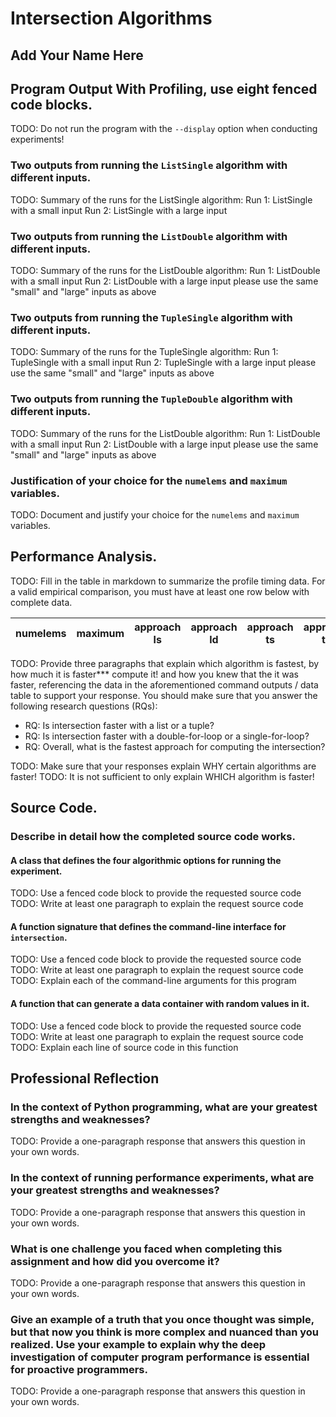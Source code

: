# Intersection Algorithms

## Add Your Name Here

## Program Output With Profiling, use eight fenced code blocks.

TODO: Do not run the program with the `--display` option when conducting
experiments!

### Two outputs from running the `ListSingle` algorithm with different inputs.

TODO: Summary of the runs for the ListSingle algorithm:
Run 1: ListSingle with a small input
Run 2: ListSingle with a large input

### Two outputs from running the `ListDouble` algorithm with different inputs.

TODO: Summary of the runs for the ListDouble algorithm:
Run 1: ListDouble with a small input
Run 2: ListDouble with a large input
please use the same "small" and "large" inputs as above

### Two outputs from running the `TupleSingle` algorithm with different inputs.

TODO: Summary of the runs for the TupleSingle algorithm:
Run 1: TupleSingle with a small input
Run 2: TupleSingle with a large input
please use the same "small" and "large" inputs as above

### Two outputs from running the `TupleDouble` algorithm with different inputs.

TODO: Summary of the runs for the ListDouble algorithm:
Run 1: ListDouble with a small input
Run 2: ListDouble with a large input
please use the same "small" and "large" inputs as above

### Justification of your choice for the `numelems` and `maximum` variables.

TODO: Document and justify your choice for the `numelems` and `maximum` variables.

## Performance Analysis.

TODO: Fill in the table in markdown to summarize the profile timing data.
For a valid empirical comparison, you must have at least one row below with
complete data.

| numelems | maximum | approach ls | approach ld | approach ts | approach td |
|----------|---------|-------------|-------------|-------------|-------------|

TODO: Provide three paragraphs that explain which algorithm is fastest, by how
much it is faster*** compute it!
and how you knew that the it was faster, referencing the data
in the aforementioned command outputs / data table to support your response.
You should make sure that you answer the following research questions (RQs):

- RQ: Is intersection faster with a list or a tuple?
- RQ: Is intersection faster with a double-for-loop or a single-for-loop?
- RQ: Overall, what is the fastest approach for computing the intersection?

TODO: Make sure that your responses explain WHY certain algorithms are faster!
TODO: It is not sufficient to only explain WHICH algorithm is faster!

## Source Code.

### Describe in detail how the completed source code works.

#### A class that defines the four algorithmic options for running the experiment.

TODO: Use a fenced code block to provide the requested source code
TODO: Write at least one paragraph to explain the request source code

#### A function signature that defines the command-line interface for `intersection`.

TODO: Use a fenced code block to provide the requested source code
TODO: Write at least one paragraph to explain the request source code
TODO: Explain each of the command-line arguments for this program

#### A function that can generate a data container with random values in it.

TODO: Use a fenced code block to provide the requested source code
TODO: Write at least one paragraph to explain the request source code
TODO: Explain each line of source code in this function

## Professional Reflection

### In the context of Python programming, what are your greatest strengths and weaknesses?

TODO: Provide a one-paragraph response that answers this question in your own words.

### In the context of running performance experiments, what are your greatest strengths and weaknesses?

TODO: Provide a one-paragraph response that answers this question in your own words.

### What is one challenge you faced when completing this assignment and how did you overcome it?

TODO: Provide a one-paragraph response that answers this question in your own words.

### Give an example of a truth that you once thought was simple, but that now you think is more complex and nuanced than you realized. Use your example to explain why the deep investigation of computer program performance is essential for proactive programmers.

TODO: Provide a one-paragraph response that answers this question in your own words.
